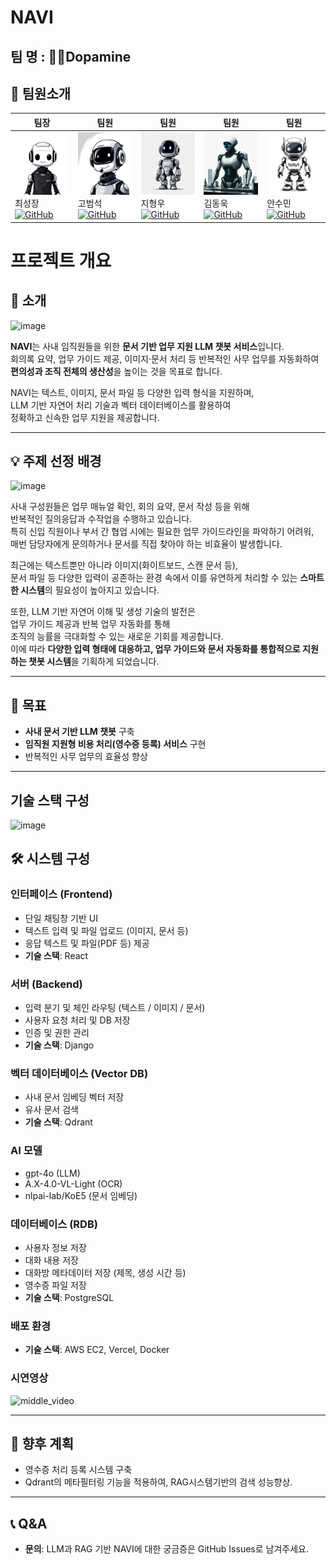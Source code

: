 # NAVI

## 팀 명 : 💊💊Dopamine
## 👥 팀원소개
| 팀장 | 팀원 | 팀원 | 팀원 | 팀원 |
|------|------|------|------|------|
| <img src="./images/1.png" width="100" height="100"> <br> 최성장 [![GitHub](https://img.shields.io/badge/GitHub-181717?style=flat-square&logo=github&logoColor=white)](https://github.com/GrowingChoi) | <img src="./images/2.png" width="100" height="100"> <br> 고범석 [![GitHub](https://img.shields.io/badge/GitHub-181717?style=flat-square&logo=github&logoColor=white)](https://github.com/qqqppma) | <img src="./images/3.png" width="100" height="100"> <br> 지형우 [![GitHub](https://img.shields.io/badge/GitHub-181717?style=flat-square&logo=github&logoColor=white)](https://github.com/subin0821) | <img src="./images/4.png" width="100" height="100"> <br> 김동욱 [![GitHub](https://img.shields.io/badge/GitHub-181717?style=flat-square&logo=github&logoColor=white)](https://github.com/oowwixxj819) | <img src="./images/5.png" width="100" height="100"> <br> 안수민 [![GitHub](https://img.shields.io/badge/GitHub-181717?style=flat-square&logo=github&logoColor=white)](https://github.com/oowwixxj819) | 


# 프로젝트 개요

## 📖 소개
<img width="444" height="312" alt="image" src="https://github.com/user-attachments/assets/6b6ea757-34b7-46e3-91b7-1476c9d2b9ae" />


**NAVI**는 사내 임직원들을 위한 **문서 기반 업무 지원 LLM 챗봇 서비스**입니다.  
회의록 요약, 업무 가이드 제공, 이미지·문서 처리 등 반복적인 사무 업무를 자동화하여  
**편의성과 조직 전체의 생산성**을 높이는 것을 목표로 합니다.  

NAVI는 텍스트, 이미지, 문서 파일 등 다양한 입력 형식을 지원하며,  
LLM 기반 자연어 처리 기술과 벡터 데이터베이스를 활용하여  
정확하고 신속한 업무 지원을 제공합니다.

---

## 💡 주제 선정 배경
<img width="513" height="313" alt="image" src="https://github.com/user-attachments/assets/e5162ca5-9959-432d-b43f-30cc288d01ca" />

사내 구성원들은 업무 매뉴얼 확인, 회의 요약, 문서 작성 등을 위해  
반복적인 질의응답과 수작업을 수행하고 있습니다.  
특히 신입 직원이나 부서 간 협업 시에는 필요한 업무 가이드라인을 파악하기 어려워,  
매번 담당자에게 문의하거나 문서를 직접 찾아야 하는 비효율이 발생합니다.

최근에는 텍스트뿐만 아니라 이미지(화이트보드, 스캔 문서 등),  
문서 파일 등 다양한 입력이 공존하는 환경 속에서 이를 유연하게 처리할 수 있는 **스마트한 시스템**의 필요성이 높아지고 있습니다.

또한, LLM 기반 자연어 이해 및 생성 기술의 발전은  
업무 가이드 제공과 반복 업무 자동화를 통해  
조직의 능률을 극대화할 수 있는 새로운 기회를 제공합니다.  
이에 따라 **다양한 입력 형태에 대응하고, 업무 가이드와 문서 자동화를 통합적으로 지원하는 챗봇 시스템**을 기획하게 되었습니다.

---

## 🎯 목표
- **사내 문서 기반 LLM 챗봇** 구축
- **임직원 지원형 비용 처리(영수증 등록) 서비스** 구현
- 반복적인 사무 업무의 효율성 향상

---

## 기술 스택 구성
<img width="844" height="406" alt="image" src="https://github.com/user-attachments/assets/2e8209d2-226a-40dd-8474-d5bc21bd6e23" />

## 🛠 시스템 구성
### **인터페이스 (Frontend)**
- 단일 채팅창 기반 UI
- 텍스트 입력 및 파일 업로드 (이미지, 문서 등)
- 응답 텍스트 및 파일(PDF 등) 제공
- **기술 스택**: React


### **서버 (Backend)**
- 입력 분기 및 체인 라우팅 (텍스트 / 이미지 / 문서)
- 사용자 요청 처리 및 DB 저장
- 인증 및 권한 관리
- **기술 스택**: Django

### **벡터 데이터베이스 (Vector DB)**
- 사내 문서 임베딩 벡터 저장
- 유사 문서 검색
- **기술 스택**: Qdrant

### **AI 모델**
- gpt-4o (LLM)
- A.X-4.0-VL-Light (OCR)
- nlpai-lab/KoE5 (문서 임베딩)

### **데이터베이스 (RDB)**
- 사용자 정보 저장
- 대화 내용 저장
- 대화방 메타데이터 저장 (제목, 생성 시간 등)
- 영수증 파일 저장
- **기술 스택**: PostgreSQL

### **배포 환경**
- **기술 스택**: AWS EC2, Vercel, Docker

### 시연영상
![middle_video](https://github.com/user-attachments/assets/9e90b412-9a4a-466f-bd70-dcb94a0ad040)

---

## 📅 향후 계획
- 영수증 처리 등록 시스템 구축
- Qdrant의 메타필터링 기능을 적용하여, RAG시스템기반의 검색 성능향상.

---

## 📞 Q&A
- **문의**: LLM과 RAG 기반 NAVI에 대한 궁금증은 GitHub Issues로 남겨주세요.
